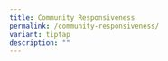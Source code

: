 ```yaml
---
title: Community Responsiveness
permalink: /community-responsiveness/
variant: tiptap
description: ""
---
```

